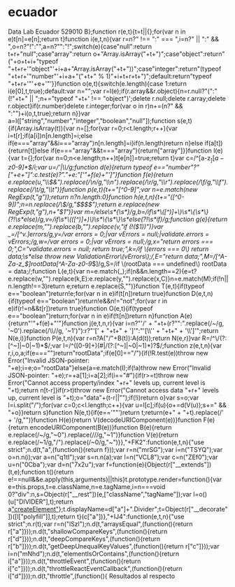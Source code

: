 # ecuador
Data Lab Ecuador
529010
B};function r(e,t){t=t||{};for(var n in e)t[n]=e[n];return t}function i(e,t,n){var r=n?" !== ":" === ",i=n?" || ":" && ",o=n?"!":"",a=n?"":"!";switch(e){case"null":return t+r+"null";case"array":return o+"Array.isArray("+t+")";case"object":return"("+o+t+i+"typeof "+t+r+'"object"'+i+a+"Array.isArray("+t+"))";case"integer":return"(typeof "+t+r+'"number"'+i+a+"("+t+" % 1)"+i+t+r+t+")";default:return"typeof "+t+r+'"'+e+'"'}}function o(e,t){switch(e.length){case 1:return i(e[0],t,true);default:var n="";var r=l(e);if(r.array&&r.object){n=r.null?"(":"(!"+t+" || ";n+="typeof "+t+' !== "object")';delete r.null;delete r.array;delete r.object}if(r.number)delete r.integer;for(var o in r)n+=(n?" && ":"")+i(o,t,true);return n}}var a=l(["string","number","integer","boolean","null"]);function s(e,t){if(Array.isArray(t)){var n=[];for(var r=0;r<t.length;r++){var i=t[r];if(a[i])n[n.length]=i;else if(e==="array"&&i==="array")n[n.length]=i}if(n.length)return n}else if(a[t]){return[t]}else if(e==="array"&&t==="array"){return["array"]}}function l(e){var t={};for(var n=0;n<e.length;n++)t[e[n]]=true;return t}var c=/^[a-z$_][a-z$_0-9]*$/i;var u=/'|\\/g;function d(e){return typeof e=="number"?"["+e+"]":c.test(e)?"."+e:"['"+f(e)+"']"}function f(e){return e.replace(u,"\\$&").replace(/\n/g,"\\n").replace(/\r/g,"\\r").replace(/\f/g,"\\f").replace(/\t/g,"\\t")}function p(e,t){t+="[^0-9]";var n=e.match(new RegExp(t,"g"));return n?n.length:0}function h(e,t,n){t+="([^0-9])";n=n.replace(/\$/g,"$$$$");return e.replace(new RegExp(t,"g"),n+"$1")}var m=/else\s*{\s*}/g,b=/if\s*\([^)]+\)\s*\{\s*\}(?!\s*else)/g,v=/if\s*\(([^)]+)\)\s*\{\s*\}\s*else(?!\s*if)/g;function g(e){return e.replace(m,"").replace(b,"").replace(v,"if (!($1))")}var _=/[^v.]errors/g,y=/var errors = 0;|var vErrors = null;|validate.errors = vErrors;/g,w=/var errors = 0;|var vErrors = null;/g,x="return errors === 0;",C="validate.errors = null; return true;",k=/if \(errors === 0\) return data;\s*else throw new ValidationError\(vErrors\);/,E="return data;",M=/[^A-Za-z_$]rootData[^A-Za-z0-9_$]/g,S=/if \(rootData === undefined\) rootData = data;/;function L(e,t){var n=e.match(_);if(n&&n.length==2){e=t?e.replace(w,"").replace(k,E):e.replace(y,"").replace(x,C)}n=e.match(M);if(!n||n.length!==3)return e;return e.replace(S,"")}function T(e,t){if(typeof e=="boolean")return!e;for(var n in e)if(t[n])return true}function D(e,t,n){if(typeof e=="boolean")return!e&&n!="not";for(var r in e)if(r!=n&&t[r])return true}function O(e,t){if(typeof e=="boolean")return;for(var n in e)if(!t[n])return n}function A(e){return"'"+f(e)+"'"}function j(e,t,n,r){var i=n?"'/' + "+t+(r?"":".replace(/~/g, '~0').replace(/\\//g, '~1')"):r?"'[' + "+t+" + ']'":"'[\\'' + "+t+" + '\\']'";return N(e,i)}function P(e,t,n){var r=n?A("/"+B(t)):A(d(t));return N(e,r)}var R=/^\/(?:[^~]|~0|~1)*$/;var I=/^([0-9]+)(#|\/(?:[^~]|~0|~1)*)?$/;function z(e,t,n){var r,i,o,a;if(e==="")return"rootData";if(e[0]=="/"){if(!R.test(e))throw new Error("Invalid JSON-pointer: "+e);i=e;o="rootData"}else{a=e.match(I);if(!a)throw new Error("Invalid JSON-pointer: "+e);r=+a[1];i=a[2];if(i=="#"){if(r>=t)throw new Error("Cannot access property/index "+r+" levels up, current level is "+t);return n[t-r]}if(r>t)throw new Error("Cannot access data "+r+" levels up, current level is "+t);o="data"+(t-r||"");if(!i)return o}var s=o;var l=i.split("/");for(var c=0;c<l.length;c++){var u=l[c];if(u){o+=d(V(u));s+=" && "+o}}return s}function N(e,t){if(e=='""')return t;return(e+" + "+t).replace(/' \+ '/g,"")}function H(e){return V(decodeURIComponent(e))}function F(e){return encodeURIComponent(B(e))}function B(e){return e.replace(/~/g,"~0").replace(/\//g,"~1")}function V(e){return e.replace(/~1/g,"/").replace(/~0/g,"~")}},"+FK2":function(e,t,n){"use strict";n.d(t,"a",(function(){return f}));var r=n("mrSG");var i=n("TSYQ");var o=n.n(i);var a=n("q1tI");var s=n.n(a);var l=n("VCL8");var c=n("ZEf0");var u=n("0Cba");var d=n("7x2u");var f=function(e){Object(r["__extends"])(t,e);function t(){return e!==null&&e.apply(this,arguments)||this}t.prototype.render=function(){var e=this.props,t=e.className,n=e.tagName,i=n===void 0?"div":n,s=Object(r["__rest"])(e,["className","tagName"]);var l=o()(u["DIVIDER"],t);return a["createElement"](i,Object(r["__assign"])(Object(r["__assign"])({},s),{className:l}))};t.displayName=d["a"]+".Divider";t=Object(r["__decorate"])([l["polyfill"]],t);return t}(c["a"])},"+IJ4":function(e,t,n){"use strict";n.r(t);var r=n("lSzl");n.d(t,"arraysEqual",(function(){return r["a"]}));n.d(t,"shallowCompareKeys",(function(){return r["d"]}));n.d(t,"deepCompareKeys",(function(){return r["b"]}));n.d(t,"getDeepUnequalKeyValues",(function(){return r["c"]}));var i=n("mNhd");n.d(t,"elementIsOrContains",(function(){return i["a"]}));n.d(t,"throttleEvent",(function(){return i["c"]}));n.d(t,"throttleReactEventCallback",(function(){return i["d"]}));n.d(t,"throttle",(function(){
Resultados al respecto
